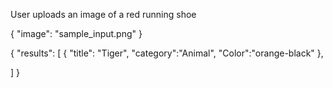 User uploads an image of a red running shoe

{ "image": "sample_input.png" }


{
  "results": [
    { "title": "Tiger", 
    "category":"Animal",
    "Color":"orange-black" 
    },
    
  ]
}